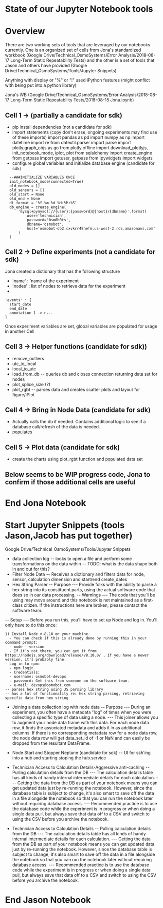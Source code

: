 # State of our Jupyter Notebook tools

# Overview
There are two working sets of tools that are leveraged by our notebooks currently.  One is an organized set of cells from Jona's standardized workbook (Google Drive/Technical_OsmoSystems/Error Analysis/2018-08-17 Long-Term Static Repeatability Tests) and the other is a set of tools that Jason and others have provided (Google Drive/Technical_OsmoSystems/Tools/Jupyter Snippets)

Anything with display or "%" or "!" used iPython features (might conflict with being put into a python library)


Jona's WB
(Google Drive/Technical_OsmoSystems/Error Analysis/2018-08-17 Long-Term Static Repeatability Tests/2018-08-18 Jona.ipynb)

## Cell 1 -> (partially a candidate for sdk)
- pip install dependencies (not a candidate for sdk)
- import statements  (copy don't erase, ongoing experiments may find use of these imports)
    import pandas as pd
    import numpy as np
    import datetime
    import re
    from dateutil.parser import parse
    import plotly.graph_objs as go
    from plotly.offline import download_plotlyjs, init_notebook_mode, iplot, plot
    from sqlalchemy import create_engine
    from getpass import getuser, getpass
    from ipywidgets import widgets
- configure global variables and initialize database engine  (candidate for sdk)
```
  --###INITIALIZE VARIABLES ONCE
  init_notebook_mode(connected=True)
  old_nodes = []
  old_sensors = []
  old_start = None
  old_end = None
  dt_format = '%Y-%m-%d %H:%M:%S'
  db_engine = create_engine(
      'mysql+pymysql://{user}:{password}@{host}/{dbname}'.format(
          user='technician',
          password='0sm0b0ts',
          dbname='osmobot',
          host='osmobot-db2.cxvkrr48hefm.us-west-2.rds.amazonaws.com'
      )
  )
```


## Cell 2 -> Define experiments (not a candidate for sdk)
Jona created a dictionary that has the following structure
- 'name' : 'name of the experiment
- 'nodes' : list of nodes to retrieve data for the experiment
-
```
'events' : {
  start_date
  end_date
  annotation 1 -> n...
}
```

Once experiment variables are set, global variables are populated for usage in another Cell

## Cell 3 -> Helper functions (candidate for sdk))
- remove_outliers
- utc_to_local
- local_to_utc
- load_from_db
-- queries db and closes connection returning data set for nodes
- plot_splice_size (?)
- plot_rgbt
-- parses data and creates scatter plots and layout for figure/iPlot

## Cell 4 -> Bring in Node Data (candidate for sdk)
- Actually calls the db if needed.  Contains additional logic to see if a database call/refresh of the data is needed.
- populates

## Cell 5 -> Plot data (candidate for sdk)
- create the charts using plot_rgbt function and populated data set

## Below seems to be WIP progress code, Jona to confirm if those additional cells are useful

# End Jona Notebook

# Start Jupyter Snippets (tools Jason,Jacob has put together)
Google Drive/Technical_OsmoSystems/Tools/Jupyter Snippets

- data collection log
-- looks to open a file and perform some transformations on the data within
-- TODO: what is the data shape both in and out for this?
- Filter Node Data
-- Receives a dictionary and filters data for node, sensor, calculation dimension and start/end create_dates
- Hex String Parser
-- Purpose
--- Provide folks with the ability to parse a hex string into its constituent parts, using the actual software code that does so in our data processing.
-- Warnings
--- The code that you’ll be using may move around and this notebook is not maintained as a first-class citizen. If the instructions here are broken, please contact the software team.

-- Setup
--- Before you run this, you'll have to set up Node and log in. You'll only have to do this once:
```
1) Install Node v.8.10 on your machine.
  - You can check if this is already done by running this in your command prompt:
  - node --version
  - If it’s not there, you can get it from https://nodejs.org/download/release/v8.10.0/ . If you have a newer version, it's probably fine.
- Log in to npm:
  - npm login
  - Credentials:
  - username: osmobot-devops
  - password: Get this from someone on the software team.
  - e-mail: devops@osmobot.com
-- parses hex string using JS parsing library
-- has a lot of functionality re: hex string parsing, retrieving specific data from hex string
```
- Joining a data collection log with node data
-- Purpose
--- During an experiment, you often have a metadata "log" of times when you were collecting a specific type of data using a node.
--- This joiner allows you to augment your node data frame with this data. For each node data row, it finds the associated metadata and adds it in as additional columns. If there is no corresponding metadata row for a node data row, the node data row will get data_set_id of -1 or NaN and can easily be dropped from the resultant DataFrame.
- Node Start and Stopper Neptune (candidate for sdk)
-- UI for ssh'ing into a hub and starting stoping the hub.service

- Technician Access to Calculation Details-Aggressive anti-caching
-- Pulling calculation details from the DB
--- The calculation details table has all kinds of handy internal intermediate details for each calculation.
--- Getting the data from the DB as part of your notebook means you can get updated data just by re-running the notebook. However, since the database table is subject to change, it's also smart to save off the data in a file alongside the notebook so that you can run the notebook later without requiring database access.
--- Recommended practice is to use the database code while the experiment is in progress or when doing a single data pull, but always save that data off to a CSV and switch to using the CSV before you archive the notebook.

- Technician Access to Calculation Details
-- Pulling calculation details from the DB
--- The calculation details table has all kinds of handy internal intermediate details for each calculation.
--- Getting the data from the DB as part of your notebook means you can get updated data just by re-running the notebook. However, since the database table is subject to change, it's also smart to save off the data in a file alongside the notebook so that you can run the notebook later without requiring database access.
--- Recommended practice is to use the database code while the experiment is in progress or when doing a single data pull, but always save that data off to a CSV and switch to using the CSV before you archive the notebook.

# End Jason Notebook
